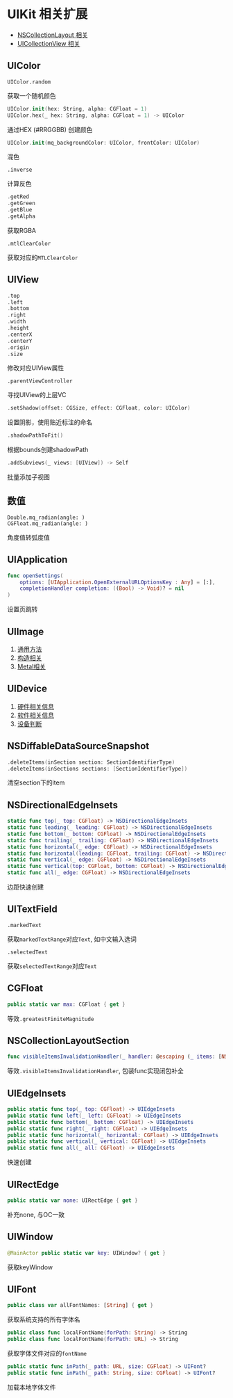 # UIKit 相关扩展

- [NSCollectionLayout 相关](./NSCollectionLayout.md)
- [UICollectionView 相关](./UICollectionView.md)



## UIColor

```
UIColor.random
```

获取一个随机颜色

```swift
UIColor.init(hex: String, alpha: CGFloat = 1)
UIColor.hex(_ hex: String, alpha: CGFloat = 1) -> UIColor
```

通过HEX (\#RRGGBB) 创建颜色

```swift
UIColor.init(mq_backgroundColor: UIColor, frontColor: UIColor)
```

混色

```
.inverse
```

计算反色

```swift
.getRed
.getGreen
.getBlue
.getAlpha
```

获取RGBA

```
.mtlClearColor
```

获取对应的`MTLClearColor`

## UIView

```swift
.top
.left
.bottom
.right
.width
.height
.centerX
.centerY
.origin
.size
```

修改对应UIView属性



```
.parentViewController
```

寻找UIView的上层VC



```swift
.setShadow(offset: CGSize, effect: CGFloat, color: UIColor)
```

设置阴影，使用贴近标注的命名




```swift
.shadowPathToFit()
```

根据bounds创建shadowPath



```swift
.addSubviews(_ views: [UIView]) -> Self
```

批量添加子视图



## 数值

```
Double.mq_radian(angle: )
CGFloat.mq_radian(angle: )
```

角度值转弧度值

## UIApplication

```swift
func openSettings(
    options: [UIApplication.OpenExternalURLOptionsKey : Any] = [:],
    completionHandler completion: ((Bool) -> Void)? = nil
)
```

设置页跳转




## UIImage

1. [通用方法](UIImage/UIImage+MQ.md)
2. [构造相关](./UIImage/UIImage+Creator.md)
3. [Metal相关](UIImage/UIImage+MQMetal.md)

## UIDevice

1. [硬件相关信息](./UIDevice/UIDevice+MQHardware.md)
2. [软件相关信息](./UIDevice/UIDevice+MQSoftware.md)
3. [设备判断](./UIDevice/设备判断.md)



## NSDiffableDataSourceSnapshot

```swift
.deleteItems(inSection section: SectionIdentifierType)
.deleteItems(inSections sections: [SectionIdentifierType])
```

清空section下的item



## NSDirectionalEdgeInsets

```swift
static func top(_ top: CGFloat) -> NSDirectionalEdgeInsets
static func leading(_ leading: CGFloat) -> NSDirectionalEdgeInsets
static func bottom(_ bottom: CGFloat) -> NSDirectionalEdgeInsets
static func trailing(_ trailing: CGFloat) -> NSDirectionalEdgeInsets
static func horizontal(_ edge: CGFloat) -> NSDirectionalEdgeInsets
static func horizontal(leading: CGFloat, trailing: CGFloat) -> NSDirectionalEdgeInsets
static func vertical(_ edge: CGFloat) -> NSDirectionalEdgeInsets
static func vertical(top: CGFloat, bottom: CGFloat) -> NSDirectionalEdgeInsets
static func all(_ edge: CGFloat) -> NSDirectionalEdgeInsets
```

边距快速创建



## UITextField

```
.markedText
```

获取`markedTextRange`对应`Text`, 如中文输入选词

```
.selectedText
```

获取`selectedTextRange`对应`Text`



## CGFloat

```swift
public static var max: CGFloat { get }
```

等效`.greatestFiniteMagnitude`



## NSCollectionLayoutSection

```swift
func visibleItemsInvalidationHandler(_ handler: @escaping (_ items: [NSCollectionLayoutVisibleItem], _ offset: CGPoint, _ env: NSCollectionLayoutEnvironment) -> Void) -> Self
```

等效`.visibleItemsInvalidationHandler`, 包装func实现闭包补全



## UIEdgeInsets

```swift
public static func top(_ top: CGFloat) -> UIEdgeInsets
public static func left(_ left: CGFloat) -> UIEdgeInsets
public static func bottom(_ bottom: CGFloat) -> UIEdgeInsets
public static func right(_ right: CGFloat) -> UIEdgeInsets
public static func horizontal(_ horizontal: CGFloat) -> UIEdgeInsets
public static func vertical(_ vertical: CGFloat) -> UIEdgeInsets
public static func all(_ all: CGFloat) -> UIEdgeInsets
```

快速创建



## UIRectEdge

```swift
public static var none: UIRectEdge { get }
```

补充none, 与OC一致



## UIWindow

```swift
@MainActor public static var key: UIWindow? { get }
```

获取keyWindow



## UIFont

```swift
public class var allFontNames: [String] { get }
```

获取系统支持的所有字体名



```swift
public class func localFontName(forPath: String) -> String
public class func localFontName(forPath: URL) -> String
```

获取字体文件对应的`fontName`



```swift
public static func inPath(_ path: URL, size: CGFloat) -> UIFont?
public static func inPath(_ path: String, size: CGFloat) -> UIFont?
```

加载本地字体文件
